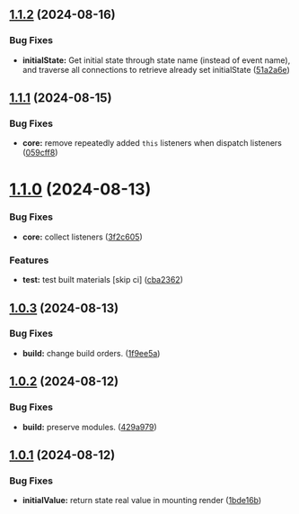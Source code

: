 ## [1.1.2](https://github.com/lakca/use-channel/compare/v1.1.1...v1.1.2) (2024-08-16)


### Bug Fixes

* **initialState:** Get initial state through state name (instead of event name), and traverse all connections to retrieve already set initialState ([51a2a6e](https://github.com/lakca/use-channel/commit/51a2a6eae6ca2f83deca013425ad22ccf3f7ae34))

## [1.1.1](https://github.com/lakca/use-channel/compare/v1.1.0...v1.1.1) (2024-08-15)


### Bug Fixes

* **core:** remove repeatedly added `this` listeners when dispatch listeners ([059cff8](https://github.com/lakca/use-channel/commit/059cff8ef2d851e554e7b5bb8edab6b54e547e59))

# [1.1.0](https://github.com/lakca/use-channel/compare/v1.0.3...v1.1.0) (2024-08-13)


### Bug Fixes

* **core:** collect listeners ([3f2c605](https://github.com/lakca/use-channel/commit/3f2c60537dfc2851065a6ff767deb308943b17a2))


### Features

* **test:** test built materials [skip ci] ([cba2362](https://github.com/lakca/use-channel/commit/cba236209236a39bac8d67f8481dbee7e7e7e6ab))

## [1.0.3](https://github.com/lakca/use-channel/compare/v1.0.2...v1.0.3) (2024-08-13)


### Bug Fixes

* **build:** change build orders. ([1f9ee5a](https://github.com/lakca/use-channel/commit/1f9ee5ad433846cdc9f46d3cc0e7c3e206ae26df))

## [1.0.2](https://github.com/lakca/use-channel/compare/v1.0.1...v1.0.2) (2024-08-12)


### Bug Fixes

* **build:** preserve modules. ([429a979](https://github.com/lakca/use-channel/commit/429a9797a479f671231c6902f0219ad5784f3d54))

## [1.0.1](https://github.com/lakca/use-channel/compare/v1.0.0...v1.0.1) (2024-08-12)


### Bug Fixes

* **initialValue:** return state real value in mounting render ([1bde16b](https://github.com/lakca/use-channel/commit/1bde16b6dcc15fedeb37b5f411095390c97513fe))
